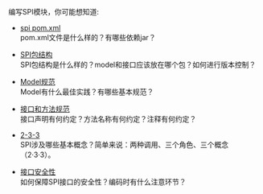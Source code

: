 
编写SPI模块，你可能想知道:
 * [spi pom.xml](./spi-pom.html)  
   pom.xml文件是什么样的？有哪些依赖jar？  

 * [SPI包结构](./spi-package-structure.html)  
   SPI包结构是什么样的？model和接口应该放在哪个包？如何进行版本控制？  

 * [Model规范](./spi-model.html)  
   Model有什么最佳实践？有哪些基本规范？  
  
 * [接口和方法规范](./spi-interface.html)  
    接口声明有何约定？方法名称有何约定？注释有何约定？
    
 * [2-3-3](./2-3-3.html)  
   SPI涉及哪些基本概念？简单来说：两种调用、三个角色、三个概念（2·3·3）。  

 * [接口安全性](./spi-security.html)  
  如何保障SPI接口的安全性？编码时有什么注意环节？
    
 
